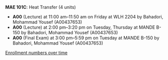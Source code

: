 **MAE 101C**: Heat Transfer (4 units)

- **A00** (Lecture) at 11:00 am–11:50 am on Friday at WLH 2204 by Bahadori, Mohammad Yousef (A00437653)
- **A00** (Lecture) at 2:00 pm–3:20 pm on Tuesday, Thursday at MANDE B-150 by Bahadori, Mohammad Yousef (A00437653)
- **A00** (Final Exam) at 3:00 pm–5:59 pm on Tuesday at MANDE B-150 by Bahadori, Mohammad Yousef (A00437653)

[Enrollment numbers over time](./MAE101C.tsv)
